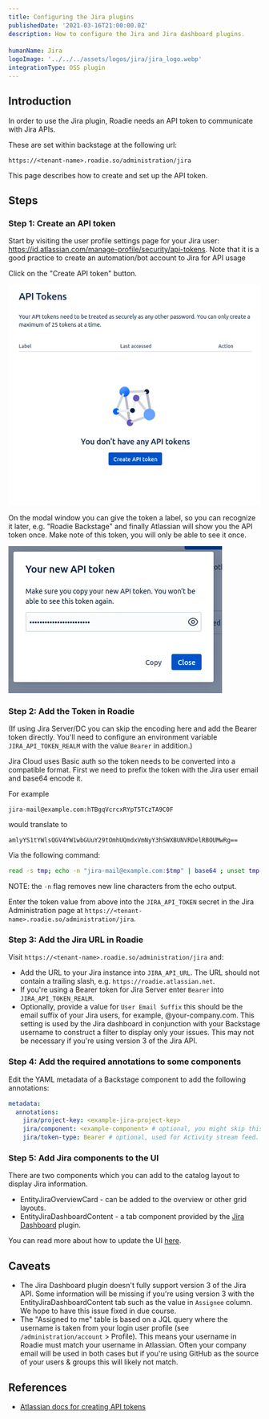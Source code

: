 ```yaml
---
title: Configuring the Jira plugins
publishedDate: '2021-03-16T21:00:00.0Z'
description: How to configure the Jira and Jira dashboard plugins.

humanName: Jira
logoImage: '../../../assets/logos/jira/jira_logo.webp'
integrationType: OSS plugin
---
```


## Introduction

In order to use the Jira plugin, Roadie needs an API token to communicate with Jira APIs.


These are set within backstage at the following url:

```text
https://<tenant-name>.roadie.so/administration/jira
```

This page describes how to create and set up the API token.

## Steps

### Step 1: Create an API token

Start by visiting the user profile settings page for your Jira user: https://id.atlassian.com/manage-profile/security/api-tokens. Note that it is a good practice to create an automation/bot account to Jira for API usage 

Click on the "Create API token" button.

   ![Personal API Tokens screen in Atlassian with no tokens defined](./create-api-token.webp)

On the modal window you can give the token a label, so you can recognize it later, e.g. "Roadie Backstage" and finally Atlassian will show you the API token once. Make note of this token, you will only be able to see it once.

   ![New created token modal window with a possibility to copy the token](./new-token.webp)

### Step 2: Add the Token in Roadie

(If using Jira Server/DC you can skip the encoding here and add the Bearer token directly. You'll need to configure an environment variable `JIRA_API_TOKEN_REALM` with the value `Bearer` in addition.)

Jira Cloud uses Basic auth so the token needs to be converted into a compatible format. 
First we need to prefix the token with the Jira user email and base64 encode it. 

For example
```
jira-mail@example.com:hTBgqVcrcxRYpT5TCzTA9C0F
```
would translate to
```
amlyYS1tYWlsQGV4YW1wbGUuY29tOmhUQmdxVmNyY3hSWXBUNVRDelRBOUMwRg==
```
Via the following command:
```bash
read -s tmp; echo -n "jira-mail@example.com:$tmp" | base64 ; unset tmp 
```
NOTE: the `-n` flag removes new line characters from the echo output.

Enter the token value from above into the `JIRA_API_TOKEN` secret in the Jira Administration page at `https://<tenant-name>.roadie.so/administration/jira`.

### Step 3: Add the Jira URL in Roadie
Visit `https://<tenant-name>.roadie.so/administration/jira` and:
* Add the URL to your Jira instance into `JIRA_API_URL`. The URL should not contain a trailing slash, e.g. `https://roadie.atlassian.net`.
* If you're using a Bearer token for Jira Server enter `Bearer` into `JIRA_API_TOKEN_REALM`.
* Optionally, provide a value for `User Email Suffix` this should be the email suffix of your Jira users, for example, @your-company.com.
  This setting is used by the Jira dashboard in conjunction with your Backstage username to construct a filter to display only your issues. 
  This may not be necessary if you're using version 3 of the Jira API. 

### Step 4: Add the required annotations to some components

Edit the YAML metadata of a Backstage component to add the following annotations:

```yaml
metadata:
  annotations:
    jira/project-key: <example-jira-project-key>
    jira/component: <example-component> # optional, you might skip this value to fetch data for all components
    jira/token-type: Bearer # optional, used for Activity stream feed.
```

### Step 5: Add Jira components to the UI

There are two components which you can add to the catalog layout to display Jira information. 
* EntityJiraOverviewCard - can be added to the overview or other grid layouts. 
* EntityJiraDashboardContent - a tab component provided by the [Jira Dashboard](https://www.npmjs.com/package/@axis-backstage/plugin-jira-dashboard) plugin.

You can read more about how to update the UI [here](/docs/details/updating-the-ui/).

## Caveats

* The Jira Dashboard plugin doesn't fully support version 3 of the Jira API. Some information will be missing if you're using
  version 3 with the EntityJiraDashboardContent tab such as the value in `Assignee` column. We hope to have this issue fixed
  in due course.
* The "Assigned to me" table is based on a JQL query where the username is taken from your login user profile (see `/administration/account` > Profile).
  This means your username in Roadie must match your username in Atlassian. Often your company email will be used in both cases
  but if you're using GitHub as the source of your users & groups this will likely not match.

## References

- [Atlassian docs for creating API tokens](https://support.atlassian.com/atlassian-account/docs/manage-api-tokens-for-your-atlassian-account/)
